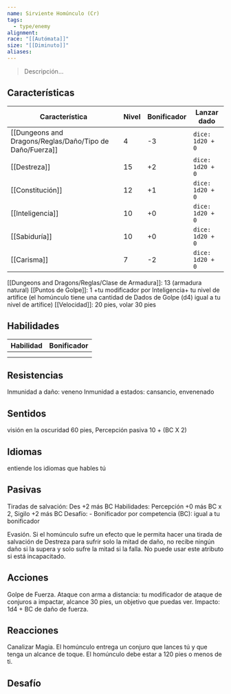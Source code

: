 ```yaml
---
name: Sirviente Homúnculo (Cr)
tags:
  - type/enemy
alignment: 
race: "[[Autómata]]"
size: "[[Diminuto]]"
aliases:
---
```

> Descripción...
## Características
| Característica                                           | Nivel | Bonificador | Lanzar dado      |
| -------------------------------------------------------- | ----- | ----------- | ---------------- |
| [[Dungeons and Dragons/Reglas/Daño/Tipo de Daño/Fuerza]] | 4     | -3          | `dice: 1d20 + 0` |
| [[Destreza]]                                             | 15    | +2          | `dice: 1d20 + 0` |
| [[Constitución]]                                         | 12    | +1          | `dice: 1d20 + 0` |
| [[Inteligencia]]                                         | 10    | +0          | `dice: 1d20 + 0` |
| [[Sabiduría]]                                            | 10    | +0          | `dice: 1d20 + 0` |
| [[Carisma]]                                              | 7     | -2          | `dice: 1d20 + 0` |

[[Dungeons and Dragons/Reglas/Clase de Armadura]]: 13 (armadura natural)
[[Puntos de Golpe]]: 1 +tu modificador por Inteligencia+ tu nivel de artífice (el homúnculo tiene una cantidad de Dados de Golpe (d4) igual a tu nivel de artífice)
[[Velocidad]]: 20 pies, volar 30 pies
## Habilidades
| Habilidad | Bonificador |
| --------- | ----------- |
|           |             |
|           |             |
## Resistencias

Inmunidad a daño: veneno
Inmunidad a estados: cansancio, envenenado


## Sentidos

visión en la oscuridad 60 pies, Percepción pasiva 10 + (BC X 2)

## Idiomas

entiende los idiomas que hables tú

## Pasivas

Tiradas de salvación: Des +2 más BC
Habilidades: Percepción +0 más BC x 2, Sigilo +2 más BC
Desafío: - Bonificador por competencia (BC): igual a tu bonificador

Evasión. Si el homúnculo sufre un efecto que le permita hacer una tirada de salvación de Destreza para sufrir solo la mitad de daño, no recibe ningún daño si la supera y solo sufre la mitad si la falla. No puede usar este atributo si está incapacitado.

## Acciones

Golpe de Fuerza. Ataque con arma a distancia: tu modificador de ataque de conjuros a impactar, alcance 30 pies, un objetivo que puedas ver. Impacto: 1d4 + BC de daño de fuerza.

## Reacciones

Canalizar Magia. El homúnculo entrega un conjuro que lances tú y que tenga un alcance de toque. El homúnculo debe estar a 120 pies o menos de ti.

## Desafío

